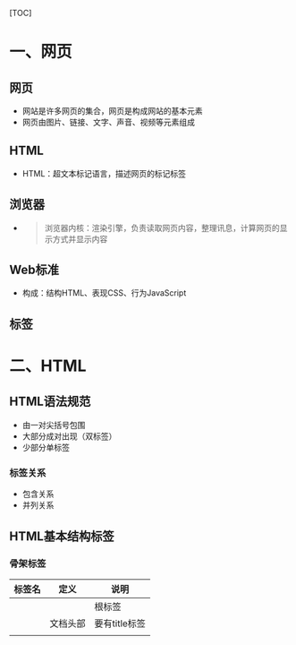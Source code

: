 [TOC]

# 一、网页

## 网页

- 网站是许多网页的集合，网页是构成网站的基本元素
- 网页由图片、链接、文字、声音、视频等元素组成

## HTML

- HTML：超文本标记语言，描述网页的标记标签

## 浏览器

- > 浏览器内核：渲染引擎，负责读取网页内容，整理讯息，计算网页的显示方式并显示内容

## Web标准

- 构成：结构HTML、表现CSS、行为JavaScript

## 标签

# 二、HTML

## HTML语法规范

- 由一对尖括号包围
- 大部分成对出现（双标签）
- 少部分单标签

### 标签关系

- 包含关系
- 并列关系

## HTML基本结构标签

### 骨架标签

| 标签名  | 定义     | 说明               |
| ------- | -------- | ------------------ |
| <html>  |          | 根标签             |
| <head>  | 文档头部 | 要有title标签      |
| <title> | 文档标题 | 网页标题           |
| <body>  | 文档主体 | 包含文档的所有内容 |

## 开发工具

VSCode

### VSCode工具生成骨架标签新增代码

- **<!DOCTYPE>**：文档类型声明，HTML5版本显示

- **<html lang="en/zh-CN/fr">：**当前网页是英文/中文/法文网页
- **<meta charset="UTF-8">：**字符集，万国码

# 三、HTML常用标签

## 1. 标题标签 

- **<h1> - <h6>**

## 2. 段落和换行标签

- **<p> - </p>**

- <br />

## 3. 文本格式化标签

- **< strong> - </strong>**
- **< em> - </em>**

- <del> - <del>
- < ins> - </ins>

## 4. 盒子类布局标签

- < div> 分区标签，大盒子 
- < span> 跨距标签，小盒子

## 5. 图像标签

- <img src="图像URL" />

- src：文件的路径

- 图像标签的其他属性：

| 属性   | 属性值   | 说明                                   |
| ------ | -------- | -------------------------------------- |
| src    | 图片路径 | 必须有                                 |
| alt    | 文本     | 替换文本，图像不能正常显示时显示的文字 |
| title  | 文本     | 提示文本，鼠标放在图像上，显示的文字   |
| width  | 像素     | 设置图像的宽度                         |
| height | 像素     | 设置图像的高度                         |
| border | 像素     | 设置图像的边框粗细                     |

- <img src="" border="10" height="300" />：键值对形式，属性间没有先后顺序

## 6. 路径

### 6.1 目录文件夹和根目录

- 目录文件夹：普通文件夹
- 目录文件夹的第一层就是根目录

###  6.2 相对路径

- **“以引用文件所在位置为参考基础建立的目录路径”**

- 

- | 路径       | 符号 | 说明                           |
  | ---------- | ---- | ------------------------------ |
  | 同一级路径 |      | <img src="baidu.gif" />        |
  | 下一级路径 | /    | <img src="images/baidu.gif" /> |
  | 上一级路径 | ../  | <img src="../baidu.gif" />     |

### 6.3 绝对路径

- **“目录下的绝对位置，从盘符开始读起”**
- 引用其他网址的图片：
- <img src="http://www.itcast.cn/2018czgw/images/logo.png" />

## 7. 超链接标签

- < a> </a>

| 属性   | 作用                                                         |
| ------ | ------------------------------------------------------------ |
| href   | 用于指定链接目标的url地址                                    |
| target | 指定链接页面的打开方式，___self为默认值，___blank为在新窗口中打开方式 |

- 外部链接
- 内部链接：同一目录下的链接

```html
<h4>空链接：#</h4>
<a href="#" blank="_blank">公司地址</a>
```

- 空链接：

  ```html
  <h4>空链接：#</h4>
  <a href="#" blank="_blank">公司地址</a>
  ```

- 下载链接：

```html
<h5>下载压缩包zip、exe等</h5>
<a href="img.zip">下载压缩包</a>
```

- 网页元素链接：文本、图像、表格、音频、视频等

```html
<a href="http://www.baidu.com"><img src="img.jpg"/></a>
```

- 锚点链接：快速定位到页面的某个位置
  - 在链接文本的href属性中，设置属性值为#名字的形式
  - 找到目标位置标签，里面添加一个id属性=刚才的名字

```html
<a href="#live">个人生活</a><br />

...

<h3 id="live">个人生活</h3>
```

## 8. 注释标签和特殊字符

```html
<!-- 这是注释 -->
<!-- 快捷键：ctrl+/ -->
&nbsp;<!-- 空格符 -->
&gt;&lt;<!-- 大于、小于号 -->
&amp;<!-- 和号 -->
&yen;<!-- 人民币 -->
&copy;<!-- 版权 -->
&reg;<!-- 注册商标 -->
&deg;<!-- 摄氏度 -->
&plusmn;<!-- 正负号 -->
&times;<!-- 乘号 -->
&divide;<!-- 除号 -->
&sup2;<!-- 平方2 -->
&sup3;<!-- 立方3 -->
```

## 9. 表格标签

```
<table>
	<tr><!-- 定义表格的行 -->
		<td> 定义单元格（没有列的概念） </td>
		...
	</tr>
</table>
```

## 10. 表头单元格标签

加粗居中显示

```html
<table>
	<tr><!-- 定义表格的行 -->
        <th> 姓名 </th>
		...
	</tr>
</table>
```

## 11.表格属性

表格属性写到table标签里：

| 属性名      | 属性值            | 描述                                  |
| ----------- | ----------------- | ------------------------------------- |
| align       | left/right/center | 表格相对周围元素的对齐方式            |
| border      | “”/1              | 是否拥有边框                          |
| cellpadding | 像素值            | 单元边沿与其内容之间的空白，默认1像素 |
| cellspacing | 像素值            | 单元格之间的空白，默认2像素           |
| width       | 像素值/百分比     | 规定表格的宽度                        |

## 12. 表格结构标签

将表格分割成表格头部<thread>和表格主体<tbody>两大部分:

```html
<table>

<thread>
</thread>

<tbody>
</tbody>

</table>
```

## 13. 合并单元格

#### 合并单元格的方式

- 跨行合并：rowspan="合并单元格的个数"
- 跨列合并：colspan=“合并单元格”

#### 目标单元格

- 按向下合并和向右合并原则，选择目标单元格进行设置

#### 三步

- 确定合并对象
- 找到目标单元格进行设置，如<td colspan="2"></td>

- 删除多余的单元格

## 14. 无序列表标签

> 列表用来布局

```html
<ul>	<!-- ul里只能包含li -->
    <li>
    	列表项1
    	<!-- li相当于一个容器，中间可以放任何元素 -->
    </li>
    <li>列表项2</li>
    <li>列表项3</li>
    ...
</ul>
```

## 15. 有序列表标签

```html
<ol>
	<li>刘德华</li>
	<li>流鼻涕</li>
	...
</ol>
```

## 16. 自定义列表

```html
<dl>	<!-- dl里只能有dt和dd -->
	<dt>名词1</dt>
    <dt>名词1的解释1</dt>
    <dt>名词1的解释2</dt>
    ...
    <dt>名词2</dt>
    <dt>名词2的解释1</dt>
    <dt>名词2的解释2</dt>
    ...
</dl>
```

## 17. 表单标签

表单用于收集用户信息，分为：

- 表单域：包含表单元素的区域，<form>定义表单域，把表单元素信息提交给服务器
- 表单控件（元素）
- 提示信息

### 17.1 表单域

```html
<form action="接收数据的服务器程序的url地址" method="get/post,表单数据的提交方式" name="表单名称">
```

### 17.2 表单元素

#### a. input输入表单元素

```html
<input type="属性值" name="名称" value="值" checked="首次加载被选中" maxlength="输入字符的最大长度" />
```

| 属性值   | 描述                                                         |
| -------- | ------------------------------------------------------------ |
| button   | 定义可点击按钮（多数情况下 用于通过JavaScript启动脚本）      |
| checkbox | 定义复选框                                                   |
| file     | 定义输入字段和浏览按钮，供文件上传                           |
| hidden   | 定义隐藏的输入字段                                           |
| image    | 定义图像形式的提交按钮                                       |
| password | 定义密码字段（***）                                          |
| radio    | 定义单选按钮                                                 |
| reset    | 定义重置按钮，重置按钮会清除表单中的所有数据                 |
| submit   | 定义提交按钮，提交按钮会把表单数据发送到服务器               |
| text     | 定义单行的输入字段，用户可在其中输入文本，默认宽度为20个字符 |

```html
<form action="xxx.php" method="post">
	账号<input type="text" name="username" value="请输入用户名" maxlength="10" />
    <!-- 清除的是所有input元素 -->
    清除<input type="reset" value="清除" />
	密码<input type="password" name="password" value="" maxlength="20" />
    男<input type="radio" name="sex" value="男" />
    女<input type="radio" name="sex" value="女" />
    爱好<input type="checkbox" name="hobby" value="吃饭" checked="checked" />
    提交<input type="submit" value="注册" />
    <!-- 提交value -->
    按钮<input type="button" value="获取短信验证码" />
    文件域<input type="file" />
    
</form>
```

#### b. select下拉表单标签

```html
<select>
	<option>选项一</option>
    <option select="selected">选项二（设置默认选定）</option>
    <option>选项三</option>
</select>
```

#### c. textarea文本域表单标签

```html
<textarea rows="3" cols="20">文字内容</textarea>
```



## 18. 标注标签

- <label>：点字也能获得光标

```html
<label for="sex">男</label>
<input type="radio" id="sex" />
```

## 19. 查阅文档

w3school / https://developer.mozilla.org/zh-CN/



# 四、CSS

- CSS：层叠样式表

- CSS也是一种标记语言

- CSS样式规则：选择器以及一条或多条声明

- <style></style>：写在<head></head>之中

```html
<head>
    <style>
    p {
    	color: green
    }
    </style>
</head>
```

- 格式：给谁改样式 { 改什么样式; ... }
- 代码风格：紧凑型/展开型格式，小写规范，空格规范

##  CSS选择器

选择器，选择标签

### 基础选择器

- 标签选择器：只能改某一类标签（所有）
- 类选择器：用class属性

```css
<head>
    <style>
		.red {
	    	color: red;
		}
		.star-sing {
    		color: green;
		}
    </style>
</head>

<body>
	<ul>
		<li class="red">A</li>
		<li>B</li>
		<li>C</li>
	</ul>
</body>
```

- id选择器
- 通配符选择器





# 五、JavaScript

## 1. JavaScript

运行在客户端的脚本语言，不需要编译

- 浏览器分成两部分：
  - 渲染引擎：内核，解析HTML与CSS
  - JS引擎：JS解释器，用来读取网页中的JavaScript代码，对其处理后运行

- JS的组成：
  - ECMAScript： JavaScript语法
  - DOM：文档对象模型
  - BOM：浏览器对象模型

## 2. 

- 行内式的JS，直接写到元素内部
- 内嵌式的JS
- 外部式的JS： JS文件

```html
<script src="my.js"></script>
```

- JS中推荐用单引号

- JS注释：ctrl+/，shift+alt+a

## 3. JavaScript输入输出语句

```html
<script>
    prompt('请输入您的年龄');//输入框
    alert('结果是');//弹出警示框
    console.log('我是bug');//控制台输出
</script>
```

## 4. 变量

- 用于存放数据的容器，通过变量名获取数据、修改数据
- 使用变量：1.声明         2.赋值

```javascript
<script>
    var myname = prompt('请输入您的名字'),
	    address = '州广';
	alert(myname);
</script>
```

- ![1588169427131](C:\Users\wj\AppData\Roaming\Typora\typora-user-images\1588169427131.png)

- ![1588169535295](C:\Users\wj\AppData\Roaming\Typora\typora-user-images\1588169535295.png)

- JS 弱类型语言，自动确定数据类型
- var